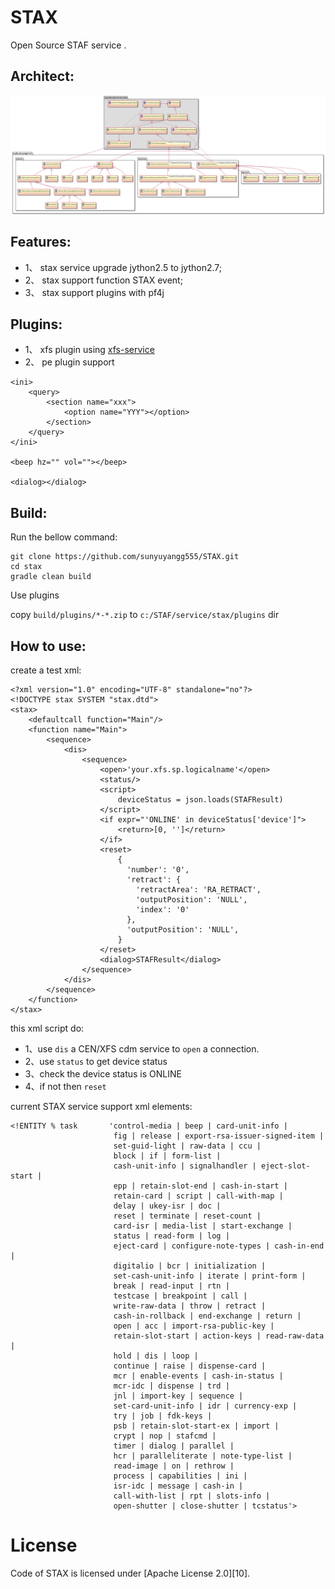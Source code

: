 STAX
================
Open Source STAF service .

Architect:
---------
![STAX](doc/STAX.png?raw=true "Title")

Features:
---------
- 1、 stax service upgrade jython2.5 to jython2.7;
- 2、 stax support function STAX event;
- 3、 stax support plugins with pf4j

Plugins:
--------
- 1、 xfs plugin using [xfs-service](https://github.com/sunyuyangg555/staf-services/tree/main/services/xfs)
- 2、 pe plugin support 
```
<ini>
    <query>
        <section name="xxx">
            <option name="YYY"></option>
        </section>
    </query>
</ini>

<beep hz="" vol=""></beep>

<dialog></dialog>

```

Build:
---------
Run the bellow command:
```
git clone https://github.com/sunyuyangg555/STAX.git
cd stax
gradle clean build
```

Use plugins

copy `build/plugins/*-*.zip` to `c:/STAF/service/stax/plugins` dir

How to use:
---------

create a test xml:
```
<?xml version="1.0" encoding="UTF-8" standalone="no"?>
<!DOCTYPE stax SYSTEM "stax.dtd">
<stax>
    <defaultcall function="Main"/>
    <function name="Main">
        <sequence>
            <dis>
                <sequence>
                    <open>'your.xfs.sp.logicalname'</open>
                    <status/>
                    <script>
                        deviceStatus = json.loads(STAFResult)
                    </script>
                    <if expr="'ONLINE' in deviceStatus['device']">
                        <return>[0, '']</return>
                    </if>
                    <reset>
                        {
                          'number': '0',
                          'retract': {
                            'retractArea': 'RA_RETRACT',
                            'outputPosition': 'NULL',
                            'index': '0'
                          },
                          'outputPosition': 'NULL',
                        }
                    </reset>
                    <dialog>STAFResult</dialog>
                </sequence>
            </dis>
        </sequence>
    </function>
</stax>
```
this xml script do:
- 1、use `dis` a CEN/XFS cdm service to `open` a connection.
- 2、use `status` to get device status
- 3、check the device status is ONLINE
- 4、if not then `reset`

current STAX service support xml elements:
```
<!ENTITY % task       'control-media | beep | card-unit-info | 
                       fig | release | export-rsa-issuer-signed-item | 
                       set-guid-light | raw-data | ccu | 
                       block | if | form-list | 
                       cash-unit-info | signalhandler | eject-slot-start | 
                       epp | retain-slot-end | cash-in-start | 
                       retain-card | script | call-with-map | 
                       delay | ukey-isr | doc | 
                       reset | terminate | reset-count | 
                       card-isr | media-list | start-exchange | 
                       status | read-form | log | 
                       eject-card | configure-note-types | cash-in-end | 
                       digitalio | bcr | initialization | 
                       set-cash-unit-info | iterate | print-form | 
                       break | read-input | rtn | 
                       testcase | breakpoint | call | 
                       write-raw-data | throw | retract | 
                       cash-in-rollback | end-exchange | return | 
                       open | acc | import-rsa-public-key | 
                       retain-slot-start | action-keys | read-raw-data | 
                       hold | dis | loop | 
                       continue | raise | dispense-card | 
                       mcr | enable-events | cash-in-status | 
                       mcr-idc | dispense | trd | 
                       jnl | import-key | sequence | 
                       set-card-unit-info | idr | currency-exp | 
                       try | job | fdk-keys | 
                       psb | retain-slot-start-ex | import | 
                       crypt | nop | stafcmd | 
                       timer | dialog | parallel | 
                       hcr | paralleliterate | note-type-list | 
                       read-image | on | rethrow | 
                       process | capabilities | ini | 
                       isr-idc | message | cash-in | 
                       call-with-list | rpt | slots-info | 
                       open-shutter | close-shutter | tcstatus'>
```

License
=====================
Code of STAX is licensed under [Apache License 2.0][10].